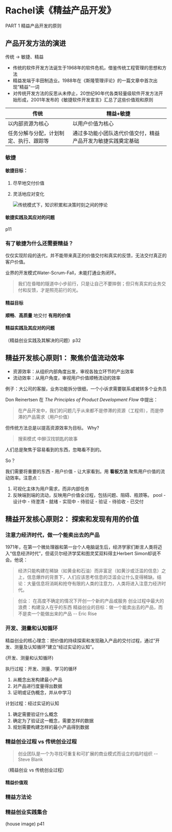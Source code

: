 # Rachel读《精益产品开发》

PART 1 精益产品开发的原则

## 产品开发方法的演进

传统 -> 敏捷、精益

* 传统的软件开发方法诞生于1968年的软件危机，借鉴传统工程管理的思想和方法
* 精益发端于丰田制造业。1988年在《斯隆管理评论》的一篇文章中首次出现”精益”一词
* 对传统开发方法的反思从未停止，20世纪90年代各类轻量级软件开发方法开始形成，2001年发布的《敏捷软件开发宣言》汇总了这些价值观和原则


| 传统 | 精益+敏捷 |
| --- | -------- |
| 以内部资源为核心 | 以用户价值为核心|
| 任务分解与分配，计划制定、执行、跟踪等 | 通过多功能小团队迭代价值交付，精益产品开发为敏捷实践奠定基础 |


### 敏捷

#### 敏捷目标：

1. 尽早地交付价值
2. 灵活地应对变化

    ![传统模式下，知识积累和决策时刻之间的悖论]()

#### 敏捷实践及其应对的问题

p11

### 有了敏捷为什么还需要精益？

仅仅实现阶段的迭代，并不能带来真正的价值交付和真实的反馈，无法交付真正的客户价值。

业界的开发模式Water-Scrum-Fall，未能打通业务闭环。

> 我们在昏暗的隧道中小步前行，只是让自己不要摔倒；但只有真实的业务交付和反馈，才是照亮前行的光。

#### 精益目标

**顺畅**、**高质量** 地交付 **有用的价值**

#### 精益实践及其应对的问题

（精益创业实践及其解决的问题）p32

## 精益开发核心原则1： 聚焦价值流动效率

* 资源效率：从组织内部角度出发，审视各独立环节的产出效率
* 流动效率：从用户角度，审视用户价值顺畅流动的效率

例子：大公司的客服，业务功能拆分很细，一个小诉求需要联系或被转多个业务员

Don Reinertsen 在 *The Principles of Product Development Flow* 中提出：

> 在产品开发中，我们的问题几乎从来都不是停滞的资源（工程师），而是停滞的产品需求（用户价值）

但传统方法总是以提高资源效率为目标。 Why?

> 搜索模式 中醉汉找钥匙的故事

人们总是聚焦于容易看到的东西，忽略看不到的。

So？

我们需要将重要的东西 - 用户价值 - 让大家看到。用 **看板方法** 聚焦用户价值的流动效率。注意点：

1. 可视化主体为用户需求，而非内部任务
2. 反映端到端的流动，反映用户价值全过程，包括问题、阻碍、瓶颈等。
   pool - 设计中 - 待澄清 - 就绪 - 实现中 - 待验证 - 验证 - 待验收 - 已交付

## 精益开发核心原则2： 探索和发现有用的价值

### 注意力经济时代，做一个能卖出去的产品

1971年，在第一个微处理器和第一台个人电脑诞生后，经济学家们断言人类将迈入“信息经济时代”，但诺贝尔经济学奖和图灵奖双料得主Herbert Simon却说不会。他说：

> 经济只能构建在稀缺（如黄金和石油）而非富足（如黄沙或泛滥的信息）之上，信息爆炸的背景下，人们应该思考信息的泛滥会让什么变得稀缺。结论：大量信息将消耗和抢夺有限的人类的注意力，人类将进入注意力经济时代。

> 创业： 在高度不确定的情况下开创一个新的产品或服务
   创业过程中最大的浪费：构建没人在乎的东西
   精益创业的目标：做一个能卖出去的产品，而不是卖一个能做出来的产品
   -- Eric Rise

### 开发、测量和认知循环

精益创业的核心理念：把价值的持续探索和发现融入产品的交付过程，通过”开发、测量及认知循环”建立“经过实证的认知”。

(开发、测量和认知循环)

执行过程：开发、测量、学习的循环

1. 从概念出发构建最小产品
2. 对产品进行度量得出数据
3. 证明或证伪概念，并从中学习

计划过程：经过实证的认知

1. 确定需要验证什么概念
2. 确定为了验证这一概念，需要怎样的数据
3. 规划需要构建怎样的最小产品得到数据

### 精益创业过程 vs 传统创业过程

> 创业团队是一个为寻找可重复和可扩展的商业模式而设立的临时组织  -- Steve Blank

（精益创业 vs 传统创业过程）

#### 精益价值观

### 精益方法论

### 精益创业实践集合

(house image) p41
